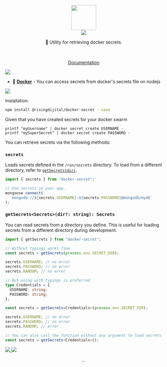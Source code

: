 <p align="center" class="logo-section">
<img src="https://i.ibb.co/31bY6kK/codicon-gist-secret.png" height="80" width="80"/>
</br>
<img src="https://halitsever-api.vercel.app/api/repo-title?title=Docker+Secret">

<p align="center">
🧰 Utility for retrieving docker secrets.<br>
<br/>
<br/>
</p>
<p align="center">
<a align="center" href="#">Documentation</a>
  </p>
</p>

<a align="center">
<img src="https://halitsever-api.vercel.app/api/details"/>
</a>

- 🐳 [**Docker**](#) - You can access secrets from docker's secrets file on nodejs

<a align="center" >
<img src="https://halitsever-api.vercel.app/api/installation"/>
</a>

Installation:

```bash
npm install @risingdijital/docker-secret --save
```

Given that you have created secrets for your docker swarm

```
printf "myUsername" | docker secret create USERNAME -
printf "mySuperSecret" | docker secret create PASSWORD -
```

You can retrieve secrets via the following methods:

### `secrets`

Loads secrets defined in the `/run/secrets` directory. To load from a different directory, refer to [`getSecrets(dir)`](#getsecretsdir).

```ts
import { secrets } from "docker-secret";

// Use secrets in your app.
mongoose.connect(
  `mongodb://${secrets.USERNAME}:${secrets.PASSWORD}@mongodb/mydb`
);
```

### `getSecrets<Secrets>(dir?: string): Secrets`

You can read secrets from a directory you define. This is useful for loading secrets from a different directory during development.

```ts
import { getSecrets } from "docker-secret";

// Without typings works fine
const secrets = getSecrets(process.env.SECRET_DIR);

secrets.USERNAME; // no error
secrets.PASSWORD; // no error
secrets.RANDOM; // no error

// But using with typings is preferred
type Credentials = {
  USERNAME: string;
  PASSWORD: string;
};

const secrets = getSecrets<Credentials>(process.env.SECRET_DIR);

secrets.USERNAME; // no error
secrets.PASSWORD; // no error
secrets.RANDOM; // error

// You can also call the function without any argument to load secrets from `/run/secrets` by default.
const secrets = getSecrets<Credentials>();
```

<a align="center" href="https://github.com/halitsever/docker-secret/issues">
<img src="https://halitsever-api.vercel.app/api/issue"/>
</a>

<a align="center">
<img src="https://halitsever-api.vercel.app/api/license"/>
</a>

<p align="center">
...
</p>
